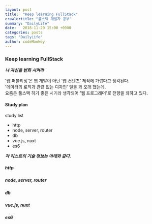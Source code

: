 ```yaml
---
layout: post
title:  "Keep learning FullStack"
crawlertitle: "풀스택 개발자 공부"
summary: "DailyLife"
date:   2018-11-20 15:00 +0900
categories: posts
tags: 'DailyLife'
author: codeMonkey
---
```


### Keep learning FullStack


***나 자신을 변화 시켜라***

'웹 퍼블리싱'은 웹 개발이 아닌 '웹 컨텐츠' 제작에 가깝다고 생각된다. <br>
'데이터의 로직과 관련 없는 디자인' 일을 꽤 오래 했는데,<br>
요즘은 풀스택 하기 좋은 시기라 생각되어 '웹 프로그래머'로 전향을 꾀하고 있다.<br>

#### Study plan

study list

- http
- node, server, router
- db
- vue.js, nuxt
- es6

***각 리스트의 기술 정보는 아래와 같다.***

##### http


##### node, server, router
##### db
##### vue.js, nuxt
##### es6

